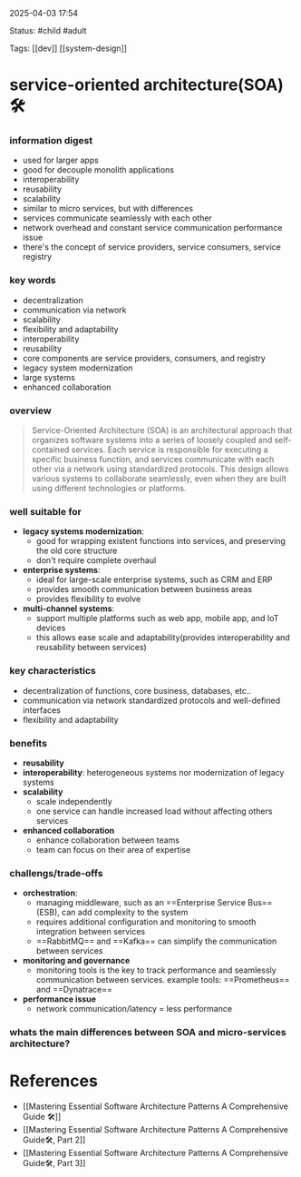 2025-04-03 17:54

Status: #child #adult 

Tags: [[dev]] [[system-design]]

# service-oriented architecture(SOA) 🛠️
### information digest
- used for larger apps
- good for decouple monolith applications
- interoperability
- reusability
- scalability
- similar to micro services, but with differences
- services communicate seamlessly with each other
- network overhead and constant service communication performance issue
- there's the concept of service providers, service consumers, service registry



### key words
- decentralization
- communication via network
- scalability
- flexibility and adaptability
- interoperability
- reusability
- core components are service providers, consumers, and registry
- legacy system modernization
- large systems
- enhanced collaboration



### overview
> Service-Oriented Architecture (SOA) is an architectural approach that organizes software systems into a series of loosely coupled and self-contained services. Each service is responsible for executing a specific business function, and services communicate with each other via a network using standardized protocols. This design allows various systems to collaborate seamlessly, even when they are built using different technologies or platforms.




### well suitable for
- **legacy systems modernization**:  
	- good for wrapping existent functions into services, and preserving the old core structure
	- don't require complete overhaul
- **enterprise systems**: 
	- ideal for large-scale enterprise systems, such as CRM and ERP
	- provides smooth communication between business areas
	- provides flexibility to evolve
- **multi-channel systems**: 
	- support multiple platforms such as web app, mobile app, and IoT devices
	- this allows ease scale and adaptability(provides interoperability and reusability between services)



### key characteristics
- decentralization of functions, core business, databases, etc..
- communication via network standardized protocols and well-defined interfaces
- flexibility and adaptability


### benefits
- **reusability**
- **interoperability**: heterogeneous systems nor modernization of legacy systems
- **scalability**
	- scale independently
	- one service can handle increased load without affecting others services
- **enhanced collaboration**
	- enhance collaboration between teams
	- team can focus on their area of expertise



### challengs/trade-offs
- **orchestration**:
	- managing middleware, such as an ==Enterprise Service Bus== (ESB), can add complexity to the system
	- requires additional configuration and monitoring to smooth integration between services
	- ==RabbitMQ== and ==Kafka== can simplify the communication between services
- **monitoring and governance**
	- monitoring tools is the key to track performance and seamlessly communication between services. example tools: ==Prometheus== and ==Dynatrace==
- **performance issue**
	- network communication/latency = less performance



### whats the main differences between SOA and micro-services architecture?

# References
- [[Mastering Essential Software Architecture Patterns A Comprehensive Guide 🛠️]]
- [[Mastering Essential Software Architecture Patterns A Comprehensive Guide🛠️, Part 2]]
- [[Mastering Essential Software Architecture Patterns A Comprehensive Guide🛠️, Part 3]]